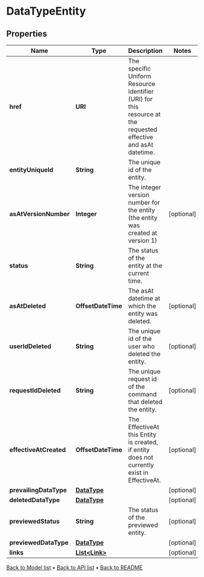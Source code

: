 

# DataTypeEntity


## Properties

| Name | Type | Description | Notes |
|------------ | ------------- | ------------- | -------------|
|**href** | **URI** | The specific Uniform Resource Identifier (URI) for this resource at the requested effective and asAt datetime. |  |
|**entityUniqueId** | **String** | The unique id of the entity. |  |
|**asAtVersionNumber** | **Integer** | The integer version number for the entity (the entity was created at version 1) |  [optional] |
|**status** | **String** | The status of the entity at the current time. |  |
|**asAtDeleted** | **OffsetDateTime** | The asAt datetime at which the entity was deleted. |  [optional] |
|**userIdDeleted** | **String** | The unique id of the user who deleted the entity. |  [optional] |
|**requestIdDeleted** | **String** | The unique request id of the command that deleted the entity. |  [optional] |
|**effectiveAtCreated** | **OffsetDateTime** | The EffectiveAt this Entity is created, if entity does not currently exist in EffectiveAt. |  [optional] |
|**prevailingDataType** | [**DataType**](DataType.md) |  |  [optional] |
|**deletedDataType** | [**DataType**](DataType.md) |  |  [optional] |
|**previewedStatus** | **String** | The status of the previewed entity. |  [optional] |
|**previewedDataType** | [**DataType**](DataType.md) |  |  [optional] |
|**links** | [**List&lt;Link&gt;**](Link.md) |  |  [optional] |



[Back to Model list](../README.md#documentation-for-models) &#8226; [Back to API list](../README.md#documentation-for-api-endpoints) &#8226; [Back to README](../README.md)


